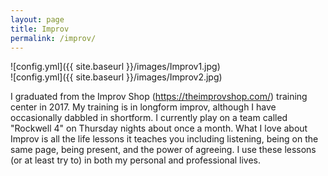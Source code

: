 ```yaml
---
layout: page
title: Improv
permalink: /improv/
---
```


![config.yml]({{ site.baseurl }}/images/Improv1.jpg)  
![config.yml]({{ site.baseurl }}/images/Improv2.jpg)

I graduated from the Improv Shop (https://theimprovshop.com/) training center in 2017. My training is in longform improv, although I have occasionally dabbled in shortform. I currently play on a team called "Rockwell 4" on Thursday nights about once a month. What I love about Improv is all the life lessons it teaches you including listening, being on the same page, being present, and the power of agreeing. I use these lessons (or at least try to) in both my personal and professional lives.
